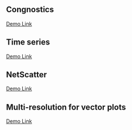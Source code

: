 ## Congnostics

[Demo Link](https://idatavisualizationlab.github.io/B/congnostics/index.html)

## Time series

[Demo Link](https://idatavisualizationlab.github.io/B/timeSeries/index.html)

## NetScatter

[Demo Link](https://idatavisualizationlab.github.io/B/netScatter/index.html)

## Multi-resolution for vector plots

[Demo Link](https://idatavisualizationlab.github.io/B/multi-resolution/index.html)
